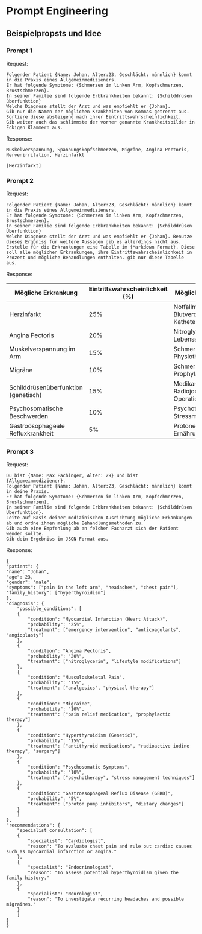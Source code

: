 # Prompt Engineering

## Beispielpropsts und Idee

### Prompt 1

Request:

    Folgender Patient {Name: Johan, Alter:23, Geschlächt: männlich} kommt in die Praxis eines Allgemeinmedizieners.
    Er hat folgende Symptome: {Schmerzen im linken Arm, Kopfschmerzen, Brustschmerzen}.
    In seiner Familie sind folgende Erbkrankheiten bekannt: {Schilddrüsen überfunktion}
    Welche Diagnose stellt der Arzt und was empfiehlt er {Johan}.
    Gib nur die Namen der möglichen Krankheiten von Kommas getrennt aus. Sortiere diese absteigend nach ihrer Eintrittswahrscheinlichkeit.
    Gib weiter auch das schlimmste der vorher genannte Krankheitsbilder in Eckigen Klammern aus.

Response:

    Muskelverspannung, Spannungskopfschmerzen, Migräne, Angina Pectoris, Nervenirritation, Herzinfarkt
    
    [Herzinfarkt]

### Prompt 2

Request:

    Folgender Patient {Name: Johan, Alter:23, Geschlächt: männlich} kommt in die Praxis eines Allgemeinmedizieners. 
    Er hat folgende Symptome: {Schmerzen im linken Arm, Kopfschmerzen, Brustschmerzen}. 
    In seiner Familie sind folgende Erbkrankheiten bekannt: {Schilddrüsen Überfunktion}
    Welche Diagnose stellt der Arzt und was empfiehlt er {Johan}. Benutze dieses Ergbniss für weitere Aussagen gib es allerdings nicht aus.
    Erstelle für die Erkrankungen eine Tabelle im {Markdown Format}. Diese soll alle möglichen Erkrankungen, ihre Eintrittswahrscheinlichkeit in Prozent und mögliche Behandlungen enthalten. gib nur diese Tabelle aus.

Response:

| Mögliche Erkrankung                | Eintrittswahrscheinlichkeit (%) | Mögliche Behandlungen                           |
|------------------------------------|----------------------------------|------------------------------------------------|
| Herzinfarkt                       | 25%                              | Notfallmedizin, Blutverdünner, Katheterisierung|
| Angina Pectoris                   | 20%                              | Nitroglyzerin, Lebensstiländerungen            |
| Muskelverspannung im Arm          | 15%                              | Schmerzmittel, Physiotherapie                  |
| Migräne                           | 10%                              | Schmerzmittel, Migräne-Prophylaxe              |
| Schilddrüsenüberfunktion (genetisch) | 15%                              | Medikamente, Radiojodtherapie, Operation       |
| Psychosomatische Beschwerden      | 10%                              | Psychotherapie, Stressmanagement               |
| Gastroösophageale Refluxkrankheit | 5%                               | Protonenpumpenhemmer, Ernährungsumstellung     |

### Prompt 3

Request:

    Du bist {Name: Max Fachinger, Alter: 29} und bist {Allgemeinmediziener}.
    Folgender Patient {Name: Johan, Alter:23, Geschlächt: männlich} kommt in deine Praxis.
    Er hat folgende Symptome: {Schmerzen im linken Arm, Kopfschmerzen, Brustschmerzen}.
    In seiner Familie sind folgende Erbkrankheiten bekannt: {Schilddrüsen Überfunktion}.
    Leite auf Basis deiner medizinischen Ausrichtung mögliche Erkankungen ab und ordne ihnen mögliche Behandlungsmethoden zu.
    Gib auch eine Empfehlung ab an felchen Facharzt sich der Patient wenden sollte.
    Gib dein Ergebniss im JSON Format aus.

Response:

    {
    "patient": {
    "name": "Johan",
    "age": 23,
    "gender": "male",
    "symptoms": ["pain in the left arm", "headaches", "chest pain"],
    "family_history": ["hyperthyroidism"]
    },
    "diagnosis": {
        "possible_conditions": [
        {
            "condition": "Myocardial Infarction (Heart Attack)",
            "probability": "25%",
            "treatment": ["emergency intervention", "anticoagulants", "angioplasty"]
        },
        {
            "condition": "Angina Pectoris",
            "probability": "20%",
            "treatment": ["nitroglycerin", "lifestyle modifications"]
        },
        {
            "condition": "Musculoskeletal Pain",
            "probability": "15%",
            "treatment": ["analgesics", "physical therapy"]
        },
        {
            "condition": "Migraine",
            "probability": "10%",
            "treatment": ["pain relief medication", "prophylactic therapy"]
        },
        {
            "condition": "Hyperthyroidism (Genetic)",
            "probability": "15%",
            "treatment": ["antithyroid medications", "radioactive iodine therapy", "surgery"]
        },
        {
            "condition": "Psychosomatic Symptoms",
            "probability": "10%",
            "treatment": ["psychotherapy", "stress management techniques"]
        },
        {
            "condition": "Gastroesophageal Reflux Disease (GERD)",
            "probability": "5%",
            "treatment": ["proton pump inhibitors", "dietary changes"]
        }
        ]
    },
    "recommendations": {
        "specialist_consultation": [
        {
            "specialist": "Cardiologist",
            "reason": "To evaluate chest pain and rule out cardiac causes such as myocardial infarction or angina."
        },
        {
            "specialist": "Endocrinologist",
            "reason": "To assess potential hyperthyroidism given the family history."
        },
        {
            "specialist": "Neurologist",
            "reason": "To investigate recurring headaches and possible migraines."
        }
        ]
    }
    }
    